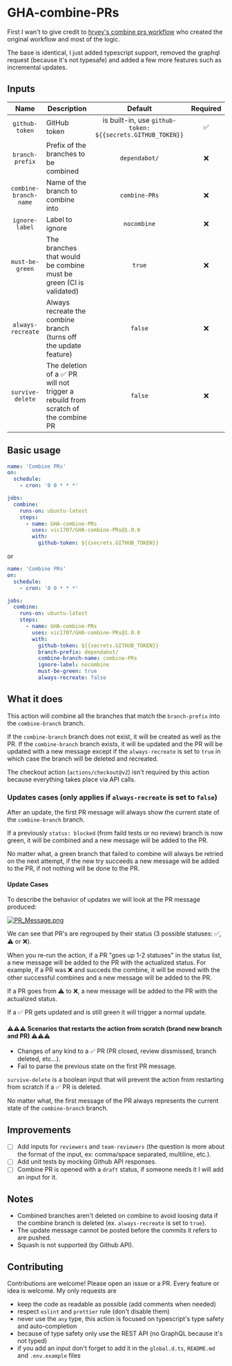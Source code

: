 # GHA-combine-PRs

First I wan't to give credit to [hrvey's combine prs workflow](https://github.com/hrvey/combine-prs-workflow) who created the original workflow and most of the logic.

The base is identical, I just added typescript support, removed the graphql request (because it's not typesafe) and added a few more features such as incremental updates.

## Inputs

|       Name        | Description                                                                       |                          Default                           | Required |
| :---------------: | --------------------------------------------------------------------------------- | :--------------------------------------------------------: | :------: |
|  `github-token`   | GitHub token                                                                      | is built-in, use `github-token: ${{secrets.GITHUB_TOKEN}}` |    ✅    |
|  `branch-prefix`  | Prefix of the branches to be combined                                             |                       `dependabot/`                        |    ❌    |
| `combine-branch-name`  | Name of the branch to combine into                                                |                       `combine-PRs`                        |    ❌    |
|  `ignore-label`   | Label to ignore                                                                   |                        `nocombine`                         |    ❌    |
|  `must-be-green`  | The branches that would be combine must be green (CI is validated)                |                           `true`                           |    ❌    |
| `always-recreate` | Always recreate the combine branch (turns off the update feature)                 |                          `false`                           |    ❌    |
| `survive-delete`  | The deletion of a ✅ PR will not trigger a rebuild from scratch of the combine PR |                          `false`                           |    ❌    |

## Basic usage

```yaml
name: 'Combine PRs'
on:
  schedule:
    - cron: '0 0 * * *'

jobs:
  combine:
    runs-on: ubuntu-latest
    steps:
      - name: GHA-combine-PRs
        uses: vic1707/GHA-combine-PRs@1.0.0
        with:
          github-token: ${{secrets.GITHUB_TOKEN}}
```

or

```yaml
name: 'Combine PRs'
on:
  schedule:
    - cron: '0 0 * * *'

jobs:
  combine:
    runs-on: ubuntu-latest
    steps:
      - name: GHA-combine-PRs
        uses: vic1707/GHA-combine-PRs@1.0.0
        with:
          github-token: ${{secrets.GITHUB_TOKEN}}
          branch-prefix: dependabot/
          combine-branch-name: combine-PRs
          ignore-label: nocombine
          must-be-green: true
          always-recreate: false
```

## What it does

This action will combine all the branches that match the `branch-prefix` into the `combine-branch` branch.

If the `combine-branch` branch does not exist, it will be created as well as the PR.
If the `combine-branch` branch exists, it will be updated and the PR will be updated with a new message except if the `always-recreate` is set to `true` in which case the branch will be deleted and recreated.

The checkout action (`actions/checkout@v2`) isn't required by this action because everything takes place via API calls.

### Updates cases (only applies if `always-recreate` is set to `false`)

After an update, the first PR message will always show the current state of the `combine-branch` branch.

If a previously `status: blocked` (from faild tests or no review) branch is now green, it will be combined and a new message will be added to the PR.

No matter what, a green branch that failed to combine will always be retried on the next attempt, if the new try succeeds a new message will be added to the PR, if not nothing will be done to the PR.

#### Update Cases

To describe the behavior of updates we will look at the PR message produced:

[![PR_Message.png](img/PR_Message.png)](img/PR_Message.png)

We can see that PR's are regrouped by their status (3 possible statuses: ✅, ⚠️ or ❌).

When you re-run the action, if a PR "goes up 1-2 statuses" in the status list, a new message will be added to the PR with the actualized status.
For example, if a PR was ❌ and succeds the combine, it will be moved with the other successful combines and a new message will be added to the PR.

If a PR goes from ⚠️ to ❌, a new message will be added to the PR with the actualized status.

If a ✅ PR gets updated and is still green it will trigger a normal update.

#### ⚠️⚠️⚠️ Scenarios that restarts the action from scratch (brand new branch and PR) ⚠️⚠️⚠️

- Changes of any kind to a ✅ PR (PR closed, review dissmissed, branch deleted, etc...).
- Fail to parse the previous state on the first PR message.

`survive-delete` is a boolean input that will prevent the action from restarting from scratch if a ✅ PR is deleted.

No matter what, the first message of the PR always represents the current state of the `combine-branch` branch.

## Improvements

- [ ] Add inputs for `reviewers` and `team-reviewers` (the question is more about the format of the input, ex: comma/space separated, multiline, etc.).
- [ ] Add unit tests by mocking Github API responses.
- [ ] Combine PR is opened with a `draft` status, if someone needs it I will add an input for it.

## Notes

- Combined branches aren't deleted on combine to avoid loosing data if the combine branch is deleted (ex. `always-recreate` is set to `true`).
- The update message cannot be posted before the commits it refers to are pushed.
- Squash is not supported (by Github API).

## Contributing

Contributions are welcome! Please open an issue or a PR.
Every feature or idea is welcome.
My only requests are

- keep the code as readable as possible (add comments when needed)
- respect `eslint` and `prettier` rule (don't disable them)
- never use the `any` type, this action is focused on typescript's type safety and auto-completion
- because of type safety only use the REST API (no GraphQL because it's not typed)
- if you add an input don't forget to add it in the `global.d.ts`, `README.md` and `.env.example` files
